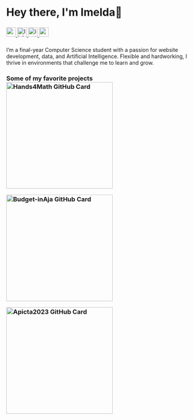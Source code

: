 <h1 align="left">Hey there, I'm Imelda👋</h1>

###


<div align="">

  <a href="https://mail.google.com/mail/?view=cm&fs=1&to=imeldadamayantik@gmail.com">
  <img src="https://img.shields.io/static/v1?message=Gmail&logo=gmail&label=&color=D14836&logoColor=white&labelColor=&style=for-the-badge" height="25" alt="gmail logo"  />
  </a>

  <a href= "https://www.linkedin.com/in/imeldadamayanti/"> 
  <img src="https://img.shields.io/static/v1?message=LinkedIn&logo=linkedin&label=&color=0077B5&logoColor=white&labelColor=&style=for-the-badge" height="25" alt="linkedin logo"  />
  </a>

  <a href = "https://www.instagram.com/imelda_d_/">
  <img src="https://img.shields.io/static/v1?message=Instagram&logo=instagram&label=&color=E4405F&logoColor=white&labelColor=&style=for-the-badge" height="25" alt="instagram logo"  />
  </a>

  <a href="https://imeldamayanti.github.io/">
  <img src="https://img.shields.io/badge/My%20Portfolio-20B2AA?style=for-the-badge" height="25"  />
  </a>

</div>

###
###
<p align="left"> I’m a final-year Computer Science student with a passion for website development, data, and Artificial Intelligence. Flexible and hardworking, I thrive in environments that challenge me to learn and grow. 

<!-- I have strong attention to detail, a high eagerness to explore new technologies, and enjoy continuous learning. I’m also equipped with solid communication and adaptability skills, which help me collaborate effectively and stay motivated across various projects.  -->

###

 <h3 align="left">
 Some of my favorite projects

<div style="display: flex; gap: 16px; flex-wrap: wrap;">
  <a href="https://github.com/imeldamayanti/Hands4Math">
    <img width="282" src="https://denvercoder1-github-readme-stats.vercel.app/api/pin/?username=imeldamayanti&repo=Hands4Math&theme=react&bg_color=1F222E&title_color=F85D7F&icon_color=F8D866&hide_border=true&show_icons=false" alt="Hands4Math GitHub Card">
  </a>

  <a href="https://github.com/imeldamayanti/budget-inAja.github.io">
    <img width="282" src="https://denvercoder1-github-readme-stats.vercel.app/api/pin/?username=imeldamayanti&repo=budget-inAja.github.io&theme=react&bg_color=1F222E&title_color=F85D7F&icon_color=F8D866&hide_border=true&show_icons=false" alt="Budget-inAja GitHub Card">
  </a>

  <a href="https://github.com/imeldamayanti/Apicta2023">
    <img width="282" src="https://denvercoder1-github-readme-stats.vercel.app/api/pin/?username=imeldamayanti&repo=Apicta2023&theme=react&bg_color=1F222E&title_color=F85D7F&icon_color=F8D866&hide_border=true&show_icons=false" alt="Apicta2023 GitHub Card">
  </a>
</div>

###

<!-- <picture>
  <source media="(prefers-color-scheme: dark)" srcset="https://raw.githubusercontent.com/imeldamayanti/imeldamayanti/output/pacman-contribution-graph-dark.svg">
  <source media="(prefers-color-scheme: light)" srcset="https://raw.githubusercontent.com/imeldamayanti/imeldamayanti/output/pacman-contribution-graph.svg">
  <img alt="pacman contribution graph" src="https://raw.githubusercontent.com/imeldamayanti/imeldamayanti/output/pacman-contribution-graph.svg">
</picture> -->

###
